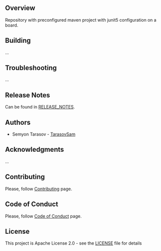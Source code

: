 ## Overview
Repository with preconfigured maven project with junit5 configuration on a board.

## Building
...

## Troubleshooting
...

## Release Notes
Can be found in [RELEASE_NOTES](RELEASE_NOTES.md).

## Authors
* Semyon Tarasov - [TarasovSam](https://github.com/TarasovSam)

## Acknowledgments
...

## Contributing
Please, follow [Contributing](CONTRIBUTING.md) page.

## Code of Conduct
Please, follow [Code of Conduct](CODE_OF_CONDUCT.md) page.

## License
This project is Apache License 2.0 - see the [LICENSE](LICENSE) file for details
